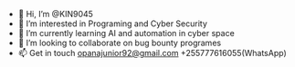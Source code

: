 - 👋 Hi, I’m @KIN9045
- 👀 I’m interested in Programing and Cyber Security 
- 🌱 I’m currently learning AI and automation in cyber space
- 💞️ I’m looking to collaborate on bug bounty programes
- 📫 Get in touch opanajunior92@gmail.com +255777616055(WhatsApp)
  
